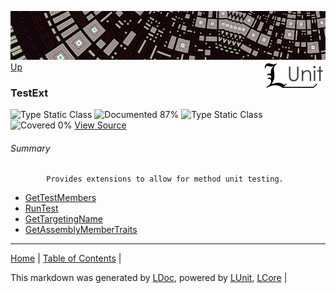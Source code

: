 ![](../Content/LUnit-banner-small.png "")
[<img align="right" src="../Content/LUnit-logo-small.png">](../../README.md)
[Up](../LUnit.md)
### TestExt
![Type Static Class](http://b.repl.ca/v1/Type-Static%20Class-lightgrey.png "") ![Documented 87%](http://b.repl.ca/v1/Documented-87%25-green.png "")
![Type Static Class](http://b.repl.ca/v1/Type-Static%20Class-lightgrey.png "") ![Covered 0%](http://b.repl.ca/v1/Covered-0%25-red.png "")
[View Source](../Extensions/TestExt.cs)
###### Summary

            Provides extensions to allow for method unit testing.
            
 - [GetTestMembers](TestExt_GetTestMembers.md)
 - [RunTest](TestExt_RunTest.md)
 - [GetTargetingName](TestExt_GetTargetingName.md)
 - [GetAssemblyMemberTraits](TestExt_GetAssemblyMemberTraits.md)
---

[Home](../../README.md) | [Table of Contents](../../TableOfContents.md) | 


This markdown was generated by [LDoc](https://github.com/CodeSingularity/LDoc), powered by [LUnit](https://github.com/CodeSingularity/LUnit), [LCore](https://github.com/CodeSingularity/LCore) | 

